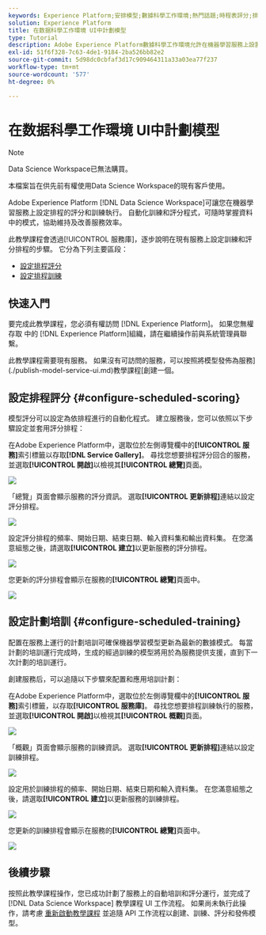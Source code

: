 ```yaml
---
keywords: Experience Platform;安排模型;數據科學工作環境;熱門話題;時程表評分;排程培訓
solution: Experience Platform
title: 在数据科學工作環境 UI中計劃模型
type: Tutorial
description: Adobe Experience Platform數據科學工作環境允許在機器學習服務上設置計劃的評分和培訓運行。 自動執行培訓和評分過程可以通過跟上數據中的模式來幫助隨著時間的推移保持和提高服務的效率。
exl-id: 51f6f328-7c63-4de1-9184-2ba526bb82e2
source-git-commit: 5d98dc0cbfaf3d17c909464311a33a03ea77f237
workflow-type: tm+mt
source-wordcount: '577'
ht-degree: 0%

---
```


# 在数据科學工作環境 UI中計劃模型

>[!NOTE]
>
>Data Science Workspace已無法購買。
>
>本檔案旨在供先前有權使用Data Science Workspace的現有客戶使用。

Adobe Experience Platform [!DNL Data Science Workspace]可讓您在機器學習服務上設定排程的評分和訓練執行。 自動化訓練和評分程式，可隨時掌握資料中的模式，協助維持及改善服務效率。

此教學課程會透過[!UICONTROL 服務庫]，逐步說明在現有服務上設定訓練和評分排程的步驟。 它分為下列主要區段：

- [設定排程評分](#configure-scheduled-scoring)
- [設定排程訓練](#configure-scheduled-training)

## 快速入門

要完成此教學課程，您必須有權訪問 [!DNL Experience Platform]。 如果您無權存取 中的 [!DNL Experience Platform]組織，請在繼續操作前與系統管理員聯繫。

此教學課程需要現有服務。 如果沒有可訪問的服務，可以按照將模型發佈為服務](./publish-model-service-ui.md)教學課程[創建一個。

## 設定排程評分 {#configure-scheduled-scoring}

模型評分可以設定為依排程進行的自動化程式。 建立服務後，您可以依照以下步驟設定並套用評分排程：

在Adobe Experience Platform中，選取位於左側導覽欄中的&#x200B;**[!UICONTROL 服務]**&#x200B;索引標籤以存取&#x200B;**[!DNL Service Gallery]**。 尋找您想要排程評分回合的服務，並選取&#x200B;**[!UICONTROL 開啟]**&#x200B;以檢視其&#x200B;**[!UICONTROL 總覽]**&#x200B;頁面。

![](../images/models-recipes/schedule/select_service.png)

「總覽」頁面會顯示服務的評分資訊。 選取&#x200B;**[!UICONTROL 更新排程]**&#x200B;連結以設定評分排程。

![](../images/models-recipes/schedule/update_scoring.png)

設定評分排程的頻率、開始日期、結束日期、輸入資料集和輸出資料集。 在您滿意組態之後，請選取&#x200B;**[!UICONTROL 建立]**&#x200B;以更新服務的評分排程。

![](../images/models-recipes/schedule/set_scoring_schedule.png)

您更新的評分排程會顯示在服務的&#x200B;**[!UICONTROL 總覽]**&#x200B;頁面中。

![](../images/models-recipes/schedule/scoring_set.png)

## 設定計劃培訓 {#configure-scheduled-training}

配置在服務上運行的計劃培訓可確保機器學習模型更新為最新的數據模式。 每當計劃的培訓運行完成時，生成的經過訓練的模型將用於為服務提供支援，直到下一次計劃的培訓運行。

創建服務后，可以追隨以下步驟來配置和應用培訓計劃：

在Adobe Experience Platform中，選取位於左側導覽欄中的&#x200B;**[!UICONTROL 服務]**&#x200B;索引標籤，以存取&#x200B;**[!UICONTROL 服務庫]**。 尋找您想要排程訓練執行的服務，並選取&#x200B;**[!UICONTROL 開啟]**&#x200B;以檢視其&#x200B;**[!UICONTROL 概觀]**&#x200B;頁面。

![](../images/models-recipes/schedule/select_service.png)

「概觀」頁面會顯示服務的訓練資訊。 選取&#x200B;**[!UICONTROL 更新排程]**&#x200B;連結以設定訓練排程。

![](../images/models-recipes/schedule/update_training.png)

設定用於訓練排程的頻率、開始日期、結束日期和輸入資料集。 在您滿意組態之後，請選取&#x200B;**[!UICONTROL 建立]**&#x200B;以更新服務的訓練排程。

![](../images/models-recipes/schedule/set_training_schedule.png)

您更新的訓練排程會顯示在服務的&#x200B;**[!UICONTROL 總覽]**&#x200B;頁面中。

![](../images/models-recipes/schedule/training_set.png)

## 後續步驟

按照此教學課程操作，您已成功計劃了服務上的自動培訓和評分運行，並完成了 [!DNL Data Science Workspace] 教學課程 UI 工作流程。 如果尚未執行此操作，請考慮 [重新啟動教學課程](./create-retails-sales-dataset.md) 並追隨 API 工作流程以創建、訓練、評分和發佈模型。
